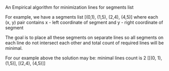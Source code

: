 An Empirical algorithm for minimization lines for segments list

For example, we have a segments list 
[(0,1), (1,5), (2,4), (4,5)]
where each (x, y) pair contains 
   x - left coordinate of segment and 
   y - right coordinate of segment
   
The goal is to place all these segments on separate lines so
all segments on each line do not intersect each other and
total count of required lines will be minimal.

For our example above the solution may be:
minimal lines count is 2
[[(0, 1), (1,5)], [(2,4), (4,5)]]



